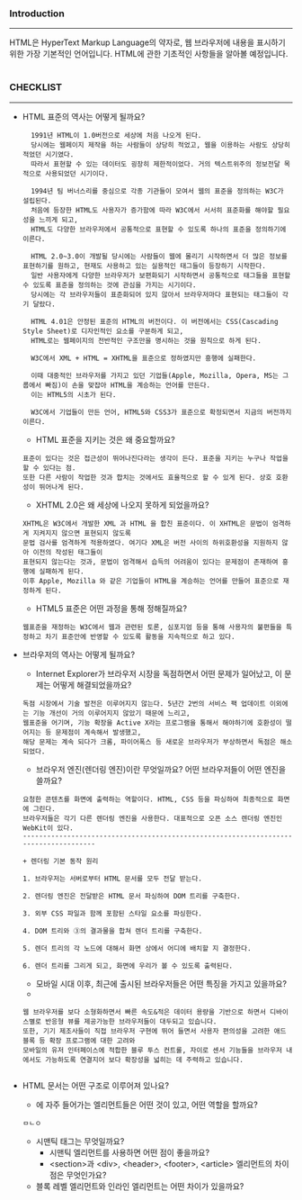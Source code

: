 ### Introduction
------------------------------------------------------------------
HTML은 HyperText Markup Language의 약자로, 웹 브라우저에 내용을 표시하기 위한 가장 기본적인 언어입니다. HTML에 관한 기초적인 사항들을 알아볼 예정입니다.
<br/>
<br/>
### CHECKLIST
-------------------------------------------------------------
+ HTML 표준의 역사는 어떻게 될까요?
  ```
    1991년 HTML이 1.0버전으로 세상에 처음 나오게 된다.
    당시에는 웹페이지 제작을 하는 사람들이 상당히 적었고, 웹을 이용하는 사람도 상당히 적었던 시기였다.
    따라서 표현할 수 있는 데이터도 굉장히 제한적이었다. 거의 텍스트위주의 정보전달 목적으로 사용되었던 시기이다.

    1994년 팀 버너스리를 중심으로 각종 기관들이 모여서 웹의 표준을 정의하는 W3C가 설립된다.
    처음에 등장한 HTML도 사용자가 증가함에 따라 W3C에서 서서히 표준화를 해야할 필요성을 느끼게 되고,
    HTML도 다양한 브라우저에서 공통적으로 표현할 수 있도록 하나의 표준을 정의하기에 이른다.
    
    HTML 2.0~3.0이 개발될 당시에는 사람들이 웹에 몰리기 시작하면서 더 많은 정보를 표현하기를 원하고, 현재도 사용하고 있는 실용적인 태그들이 등장하기 시작한다.
    일반 사용자에게 다양한 브라우저가 보편화되기 시작하면서 공통적으로 태그들을 표현할 수 있도록 표준을 정의하는 것에 관심을 가지는 시기이다.
    당시에는 각 브라우저들이 표준화되어 있지 않아서 브라우저마다 표현되는 태그들이 각기 달랐다.

    HTML 4.01은 안정된 표준의 HTML의 버전이다. 이 버전에서는 CSS(Cascading Style Sheet)로 디자인적인 요소를 구분하게 되고,
    HTML로는 웹페이지의 전반적인 구조만을 명시하는 것을 원칙으로 하게 된다.
    
    W3C에서 XML + HTML = XHTML을 표준으로 정하였지만 흥행에 실패한다.
    
    이때 대중적인 브라우저를 가지고 있던 기업들(Apple, Mozilla, Opera, MS는 그룹에서 빠짐)이 손을 맞잡아 HTML을 계승하는 언어를 만든다. 
    이는 HTML5의 시초가 된다.
    
    W3C에서 기업들이 만든 언어, HTML5와 CSS3가 표준으로 확정되면서 지금의 버전까지 이른다.
  ```
  + HTML 표준을 지키는 것은 왜 중요할까요?
  ```
  표준이 있다는 것은 접근성이 뛰어나진다라는 생각이 든다. 표준을 지키는 누구나 작업을 할 수 있다는 점.
  또한 다른 사람이 작업한 것과 합치는 것에서도 효율적으로 할 수 있게 된다. 상호 호환성이 뛰어나게 된다.
  ```

  + XHTML 2.0은 왜 세상에 나오지 못하게 되었을까요?
  ```
  XHTML은 W3C에서 개발한 XML 과 HTML 을 합친 표준이다. 이 XHTML은 문법이 엄격하게 지켜지지 않으면 표현되지 않도록
  문법 검사를 엄격하게 적용하였다. 여기다 XML은 버전 사이의 하위호환성을 지원하지 않아 이전의 작성된 태그들이
  표현되지 않는다는 것과, 문법이 엄격해서 습득의 어려움이 있다는 문제점이 존재하여 흥행에 실패하게 된다.
  이후 Apple, Mozilla 와 같은 기업들이 HTML을 계승하는 언어를 만들어 표준으로 재정하게 된다.
  
  ```
  
  + HTML5 표준은 어떤 과정을 통해 정해질까요?
  ```
  웹표준을 재정하는 W3C에서 웹과 관련된 토론, 심포지엄 등을 통해 사용자의 불편들을 특정하고 차기 표준안에 반영할 수 있도록 활동을 지속적으로 하고 있다.
  
  ```
+ 브라우저의 역사는 어떻게 될까요?
  + Internet Explorer가 브라우저 시장을 독점하면서 어떤 문제가 일어났고, 이 문제는 어떻게 해결되었을까요?
  ```
  독점 시장에서 기술 발전은 이루어지지 않는다. 5년간 2번의 서비스 팩 업데이트 이외에는 기능 개선이 거의 이루어지지 않았기 때문에 느리고,
  웹표준을 어기며, 기능 확장을 Active X라는 프로그램을 통해서 해야하기에 호환성이 떨어지는 등 문제점이 계속해서 발생했고,
  해당 문제는 계속 되다가 크롬, 파이어폭스 등 새로운 브라우저가 부상하면서 독점은 해소되었다.
  ```
  + 브라우저 엔진(렌더링 엔진)이란 무엇일까요? 어떤 브라우저들이 어떤 엔진을 쓸까요?
  ```
  요청한 콘텐츠를 화면에 출력하는 역할이다. HTML, CSS 등을 파싱하여 최종적으로 화면에 그린다.
  브라우저들은 각기 다른 렌더링 엔진을 사용한다. 대표적으로 오픈 소스 렌더링 엔진인 WebKit이 있다.
  -------------------------------------------------------------------------------------
  
  + 렌더링 기본 동작 원리
  
  1. 브라우저는 서버로부터 HTML 문서를 모두 전달 받는다.
  
  2. 렌더링 엔진은 전달받은 HTML 문서 파싱하여 DOM 트리를 구축한다.

  3. 외부 CSS 파일과 함께 포함된 스타일 요소를 파싱한다. 

  4. DOM 트리와 ③의 결과물을 합쳐 렌더 트리를 구축한다.

  5. 렌더 트리의 각 노드에 대해서 화면 상에서 어디에 배치할 지 결정한다.

  6. 렌더 트리를 그리게 되고, 화면에 우리가 볼 수 있도록 출력된다.
  ```
  
  + 모바일 시대 이후, 최근에 출시된 브라우저들은 어떤 특징을 가지고 있을까요?
  + 
  ```
  웹 브라우저를 보다 소형화하면서 빠른 속도&적은 데이터 용량을 기반으로 하면서 디바이스별로 반응형 뷰를 제공가능한 브라우저들이 대두되고 있습니다.
  또한, 기기 제조사들이 직접 브라우저 구현에 뛰어 들면서 사용자 편의성을 고려한 애드 블록 등 확장 프로그램에 대한 고려와 
  모바일의 유저 인터페이스에 적합한 블루 투스 컨트롤, 자이로 센서 기능들을 브라우저 내에서도 가능하도록 연결지어 보다 확장성을 넓히는 데 주력하고 있습니다.


  ```
+ HTML 문서는 어떤 구조로 이루어져 있나요?
  + <head>에 자주 들어가는 엘리먼트들은 어떤 것이 있고, 어떤 역할을 할까요?
  ```
  ㅁㄴㅇ
  ```
  
  + 시맨틱 태그는 무엇일까요?
    + 시맨틱 엘리먼트를 사용하면 어떤 점이 좋을까요?
    + &#60;section&#62;과 &#60;div&#62;, &#60;header&#62;, &#60;footer&#62;, &#60;article&#62; 엘리먼트의 차이점은 무엇인가요?
  + 블록 레벨 엘리먼트와 인라인 엘리먼트는 어떤 차이가 있을까요?
